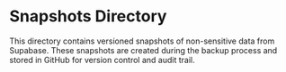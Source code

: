 # Snapshots Directory

This directory contains versioned snapshots of non-sensitive data from Supabase.
These snapshots are created during the backup process and stored in GitHub for version control and audit trail.